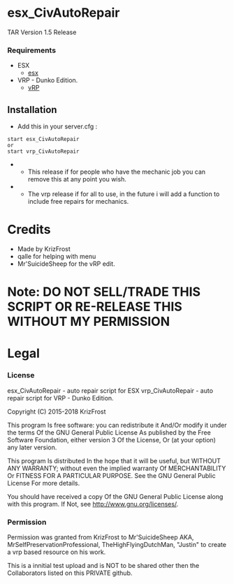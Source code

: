 # esx_CivAutoRepair
TAR Version 1.5 Release

### Requirements
* ESX
  * [esx](https://github.com/ESX-Org)
* VRP - Dunko Edition.
  * [vRP](https://github.com/DunkoUK/dunko_vrp)

## Installation
- Add this in your server.cfg :

```
start esx_CivAutoRepair
or 
start vrp_CivAutoRepair

```
-  * This release if for people who have the mechanic job you can remove this at any point you wish.
-  * The vrp release if for all to use, in the future i will add a function to include free repairs for mechanics.

# Credits
- Made by KrizFrost
- qalle for helping with menu 
- Mr'SuicideSheep for the vRP edit.

# Note: DO NOT SELL/TRADE THIS SCRIPT OR RE-RELEASE THIS WITHOUT MY PERMISSION
# Legal
### License
esx_CivAutoRepair - auto repair script for ESX
vrp_CivAutoRepair - auto repair script for VRP - Dunko Edition.

Copyright (C) 2015-2018 KrizFrost

This program Is free software: you can redistribute it And/Or modify it under the terms Of the GNU General Public License As published by the Free Software Foundation, either version 3 Of the License, Or (at your option) any later version.

This program Is distributed In the hope that it will be useful, but WITHOUT ANY WARRANTY; without even the implied warranty Of MERCHANTABILITY Or FITNESS FOR A PARTICULAR PURPOSE. See the GNU General Public License For more details.

You should have received a copy Of the GNU General Public License along with this program. If Not, see http://www.gnu.org/licenses/.

### Permission

Permission was granted from KrizFrost to Mr'SuicideSheep AKA, MrSelfPreservationProfessional, TheHighFlyingDutchMan, "Justin" to create a vrp based resource on his work. 

This is a innitial test upload and is NOT to be shared other then the Collaborators listed on this PRIVATE github. 
